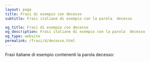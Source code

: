 ```yaml
---
layout: page
title: Frasi di esempio con decesso 
subtitle: Frasi italiane di esempio con la parola  decesso

og_title: Frasi di esempio con decesso 
og_description: Frasi italiane di esempio con la parola  decesso
og_type: website
permalink: /frasi/d/decesso.html
---
```


Frasi italiane di esempio contenenti la parola decesso:


